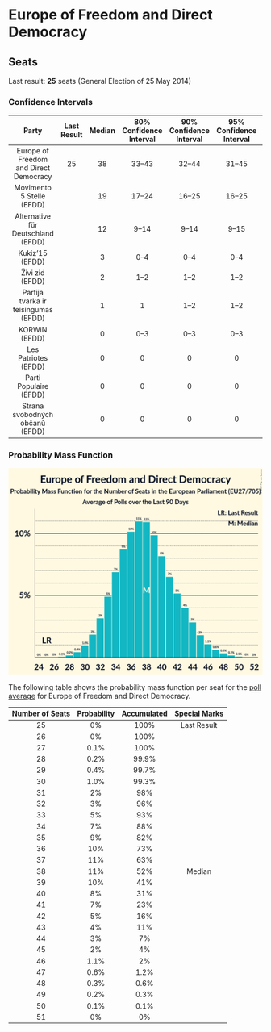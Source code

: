 # Europe of Freedom and Direct Democracy

## Seats

Last result: **25** seats (General Election of 25 May 2014)

### Confidence Intervals

| Party | Last Result | Median | 80% Confidence Interval | 90% Confidence Interval | 95% Confidence Interval | 99% Confidence Interval |
|:-----:|:-----------:|:------:|:-----------------------:|:-----------------------:|:-----------------------:|:-----------------------:|
| Europe of Freedom and Direct Democracy | 25 | 38 | 33–43 | 32–44 | 31–45 | 29–48 |
| Movimento 5 Stelle (EFDD) | | 19 | 17–24 | 16–25 | 16–25 | 15–27 |
| Alternative für Deutschland (EFDD) | | 12 | 9–14 | 9–14 | 9–15 | 8–16 |
| Kukiz’15 (EFDD) | | 3 | 0–4 | 0–4 | 0–4 | 0–5 |
| Živi zid (EFDD) | | 2 | 1–2 | 1–2 | 1–2 | 1–2 |
| Partija tvarka ir teisingumas (EFDD) | | 1 | 1 | 1–2 | 1–2 | 1–2 |
| KORWiN (EFDD) | | 0 | 0–3 | 0–3 | 0–3 | 0–4 |
| Les Patriotes (EFDD) | | 0 | 0 | 0 | 0 | 0 |
| Parti Populaire (EFDD) | | 0 | 0 | 0 | 0 | 0 |
| Strana svobodných občanů (EFDD) | | 0 | 0 | 0 | 0 | 0 |

### Probability Mass Function

![Graph with seats probability mass function not yet produced](average-seats-pmf-europeoffreedomanddirectdemocracy.png "Seats Probability Mass Function")

The following table shows the probability mass function per seat for the [poll average](average.html) for Europe of Freedom and Direct Democracy.

| Number of Seats | Probability | Accumulated | Special Marks |
|:---------------:|:-----------:|:-----------:|:-------------:|
| 25 | 0% | 100% | Last Result |
| 26 | 0% | 100% |  |
| 27 | 0.1% | 100% |  |
| 28 | 0.2% | 99.9% |  |
| 29 | 0.4% | 99.7% |  |
| 30 | 1.0% | 99.3% |  |
| 31 | 2% | 98% |  |
| 32 | 3% | 96% |  |
| 33 | 5% | 93% |  |
| 34 | 7% | 88% |  |
| 35 | 9% | 82% |  |
| 36 | 10% | 73% |  |
| 37 | 11% | 63% |  |
| 38 | 11% | 52% | Median |
| 39 | 10% | 41% |  |
| 40 | 8% | 31% |  |
| 41 | 7% | 23% |  |
| 42 | 5% | 16% |  |
| 43 | 4% | 11% |  |
| 44 | 3% | 7% |  |
| 45 | 2% | 4% |  |
| 46 | 1.1% | 2% |  |
| 47 | 0.6% | 1.2% |  |
| 48 | 0.3% | 0.6% |  |
| 49 | 0.2% | 0.3% |  |
| 50 | 0.1% | 0.1% |  |
| 51 | 0% | 0% |  |


